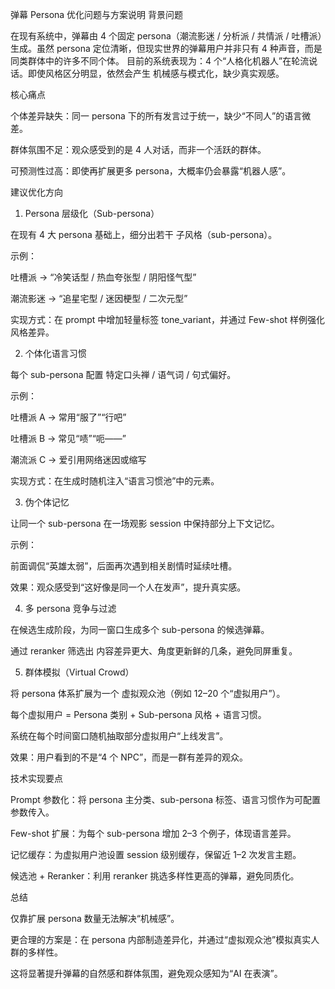 弹幕 Persona 优化问题与方案说明
背景问题

在现有系统中，弹幕由 4 个固定 persona（潮流影迷 / 分析派 / 共情派 / 吐槽派）生成。虽然 persona 定位清晰，但现实世界的弹幕用户并非只有 4 种声音，而是同类群体中的许多不同个体。
目前的系统表现为：4 个“人格化机器人”在轮流说话。即使风格区分明显，依然会产生 机械感与模式化，缺少真实观感。

核心痛点

个体差异缺失：同一 persona 下的所有发言过于统一，缺少“不同人”的语言微差。

群体氛围不足：观众感受到的是 4 人对话，而非一个活跃的群体。

可预测性过高：即使再扩展更多 persona，大概率仍会暴露“机器人感”。

建议优化方向
1. Persona 层级化（Sub-persona）

在现有 4 大 persona 基础上，细分出若干 子风格（sub-persona）。

示例：

吐槽派 → “冷笑话型 / 热血夸张型 / 阴阳怪气型”

潮流影迷 → “追星宅型 / 迷因梗型 / 二次元型”

实现方式：在 prompt 中增加轻量标签 tone_variant，并通过 Few-shot 样例强化风格差异。

2. 个体化语言习惯

每个 sub-persona 配置 特定口头禅 / 语气词 / 句式偏好。

示例：

吐槽派 A → 常用“服了”“行吧”

吐槽派 B → 常见“啧”“呃——”

潮流派 C → 爱引用网络迷因或缩写

实现方式：在生成时随机注入“语言习惯池”中的元素。

3. 伪个体记忆

让同一个 sub-persona 在一场观影 session 中保持部分上下文记忆。

示例：

前面调侃“英雄太弱”，后面再次遇到相关剧情时延续吐槽。

效果：观众感受到“这好像是同一个人在发声”，提升真实感。

4. 多 persona 竞争与过滤

在候选生成阶段，为同一窗口生成多个 sub-persona 的候选弹幕。

通过 reranker 筛选出 内容差异更大、角度更新鲜的几条，避免同屏重复。

5. 群体模拟（Virtual Crowd）

将 persona 体系扩展为一个 虚拟观众池（例如 12–20 个“虚拟用户”）。

每个虚拟用户 = Persona 类别 + Sub-persona 风格 + 语言习惯。

系统在每个时间窗口随机抽取部分虚拟用户“上线发言”。

效果：用户看到的不是“4 个 NPC”，而是一群有差异的观众。

技术实现要点

Prompt 参数化：将 persona 主分类、sub-persona 标签、语言习惯作为可配置参数传入。

Few-shot 扩展：为每个 sub-persona 增加 2–3 个例子，体现语言差异。

记忆缓存：为虚拟用户池设置 session 级别缓存，保留近 1–2 次发言主题。

候选池 + Reranker：利用 reranker 挑选多样性更高的弹幕，避免同质化。

总结

仅靠扩展 persona 数量无法解决“机械感”。

更合理的方案是：在 persona 内部制造差异化，并通过“虚拟观众池”模拟真实人群的多样性。

这将显著提升弹幕的自然感和群体氛围，避免观众感知为“AI 在表演”。